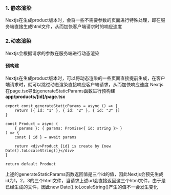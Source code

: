 ### 1. 静态渲染
Nextjs在生成product版本时，会将一些不需要参数的页面进行特殊处理，即在服务端直接生成html文件，从而加快客户端请求时的响应速度
### 2.动态渲染
Nextjs会根据请求的参数在服务端进行动态渲染
#### 预构建
Nextjs在生成product版本时，可以将动态渲染的一些页面直接提前生成，在客户端请求时，就可以跳过动态渲染直接响应客户端请求，从而加快响应速度
Nextjs在page.tsx导出generateStaticParams函数进行预构建
**app/products/[id]/page.tsx**
```tsx
export const generateStaticParams = async () => {
	return [{ id: "1" }, { id: "2" }, { id: "3" }]
}

const Product = async (
	{ params }: { params: Promise<{ id: string }> }
) => {
	const { id } = await params

	return <div>Product {id} is create by {new Date().toLocaleString()}</div>
}

return default Product
```
上述的generateStaticParams函数返回值是三个id的值，因此Nextjs会预先生成id为1，2，3的三个html文件，当请求上述url会直接返回这三个html文件，由于是已经生成的文件，因此new Date().toLocaleString()产生的值不一会发生变化

